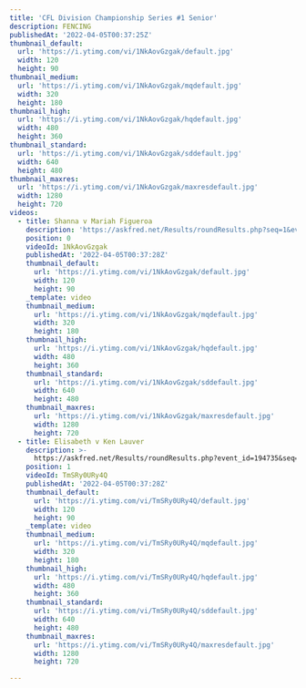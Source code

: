 ```yaml
---
title: 'CFL Division Championship Series #1 Senior'
description: FENCING
publishedAt: '2022-04-05T00:37:25Z'
thumbnail_default:
  url: 'https://i.ytimg.com/vi/1NkAovGzgak/default.jpg'
  width: 120
  height: 90
thumbnail_medium:
  url: 'https://i.ytimg.com/vi/1NkAovGzgak/mqdefault.jpg'
  width: 320
  height: 180
thumbnail_high:
  url: 'https://i.ytimg.com/vi/1NkAovGzgak/hqdefault.jpg'
  width: 480
  height: 360
thumbnail_standard:
  url: 'https://i.ytimg.com/vi/1NkAovGzgak/sddefault.jpg'
  width: 640
  height: 480
thumbnail_maxres:
  url: 'https://i.ytimg.com/vi/1NkAovGzgak/maxresdefault.jpg'
  width: 1280
  height: 720
videos:
  - title: Shanna v Mariah Figueroa
    description: 'https://askfred.net/Results/roundResults.php?seq=1&event_id=194735'
    position: 0
    videoId: 1NkAovGzgak
    publishedAt: '2022-04-05T00:37:28Z'
    thumbnail_default:
      url: 'https://i.ytimg.com/vi/1NkAovGzgak/default.jpg'
      width: 120
      height: 90
    _template: video
    thumbnail_medium:
      url: 'https://i.ytimg.com/vi/1NkAovGzgak/mqdefault.jpg'
      width: 320
      height: 180
    thumbnail_high:
      url: 'https://i.ytimg.com/vi/1NkAovGzgak/hqdefault.jpg'
      width: 480
      height: 360
    thumbnail_standard:
      url: 'https://i.ytimg.com/vi/1NkAovGzgak/sddefault.jpg'
      width: 640
      height: 480
    thumbnail_maxres:
      url: 'https://i.ytimg.com/vi/1NkAovGzgak/maxresdefault.jpg'
      width: 1280
      height: 720
  - title: Elisabeth v Ken Lauver
    description: >-
      https://askfred.net/Results/roundResults.php?event_id=194735&seq=1&highlight_competitor_id=
    position: 1
    videoId: TmSRy0URy4Q
    publishedAt: '2022-04-05T00:37:28Z'
    thumbnail_default:
      url: 'https://i.ytimg.com/vi/TmSRy0URy4Q/default.jpg'
      width: 120
      height: 90
    _template: video
    thumbnail_medium:
      url: 'https://i.ytimg.com/vi/TmSRy0URy4Q/mqdefault.jpg'
      width: 320
      height: 180
    thumbnail_high:
      url: 'https://i.ytimg.com/vi/TmSRy0URy4Q/hqdefault.jpg'
      width: 480
      height: 360
    thumbnail_standard:
      url: 'https://i.ytimg.com/vi/TmSRy0URy4Q/sddefault.jpg'
      width: 640
      height: 480
    thumbnail_maxres:
      url: 'https://i.ytimg.com/vi/TmSRy0URy4Q/maxresdefault.jpg'
      width: 1280
      height: 720

---
```

